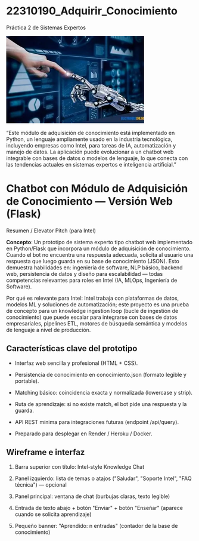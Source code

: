 # 22310190_Adquirir_Conocimiento
Práctica 2 de Sistemas Expertos 

![alt text](image.png)

“Este módulo de adquisición de conocimiento está implementado en Python, un lenguaje ampliamente usado en la industria tecnológica, incluyendo empresas como Intel, para tareas de IA, automatización y manejo de datos. La aplicación puede evolucionar a un chatbot web integrable con bases de datos o modelos de lenguaje, lo que conecta con las tendencias actuales en sistemas expertos e inteligencia artificial.”


# Chatbot con Módulo de Adquisición de Conocimiento — Versión Web (Flask)
Resumen / Elevator Pitch (para Intel)

**Concepto**: Un prototipo de sistema experto tipo chatbot web implementado en Python/Flask que incorpora un módulo de adquisición de conocimiento. Cuando el bot no encuentra una respuesta adecuada, solicita al usuario una respuesta que luego guarda en su base de conocimiento (JSON). Esto demuestra habilidades en: ingeniería de software, NLP básico, backend web, persistencia de datos y diseño para escalabilidad — todas competencias relevantes para roles en Intel (IA, MLOps, Ingeniería de Software).

Por qué es relevante para Intel: Intel trabaja con plataformas de datos, modelos ML y soluciones de automatización; este proyecto es una prueba de concepto para un knowledge ingestion loop (bucle de ingestión de conocimiento) que puede escalar para integrarse con bases de datos empresariales, pipelines ETL, motores de búsqueda semántica y modelos de lenguaje a nivel de producción.

## Características clave del prototipo

- Interfaz web sencilla y profesional (HTML + CSS).

- Persistencia de conocimiento en conocimiento.json (formato legible y portable).

- Matching básico: coincidencia exacta y normalizada (lowercase y strip).

- Ruta de aprendizaje: si no existe match, el bot pide una respuesta y la guarda.

- API REST mínima para integraciones futuras (endpoint /api/query).

- Preparado para desplegar en Render / Heroku / Docker.

## Wireframe e interfaz 

1. Barra superior con título: Intel-style Knowledge Chat

2. Panel izquierdo: lista de temas o atajos ("Saludar", "Soporte Intel", "FAQ técnica") — opcional

3. Panel principal: ventana de chat (burbujas claras, texto legible)

4. Entrada de texto abajo + botón "Enviar" + botón "Enseñar" (aparece cuando se solicita aprendizaje)

5. Pequeño banner: "Aprendido: n entradas" (contador de la base de conocimiento)
